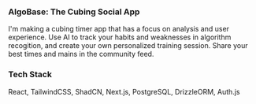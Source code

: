 ### AlgoBase: The Cubing Social App
I'm making a cubing timer app that has a focus on analysis and user experience. Use AI to track your habits and weaknesses in algorithm recogition, and create your own personalized training session. Share your best times and mains in the community feed.

### Tech Stack
React, TailwindCSS, ShadCN, Next.js, PostgreSQL, DrizzleORM, Auth.js
